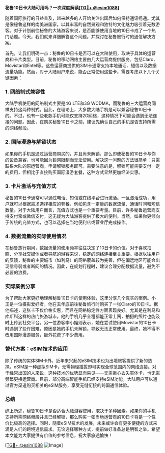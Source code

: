 **秘鲁10日卡大陆可用吗？一次深度解读[[TG💪+ @esim1088](https://t.me/s/esim1088)]**

随着国际旅行的日益普及，越来越多的人开始关注出国后如何保持通讯畅通。尤其是像秘鲁这样的南美洲国家，以其丰富的自然景观和独特的文化魅力吸引着无数游客。对于计划前往秘鲁的大陆游客来说，是否能够使用当地的10日卡成了一个热门话题。今天，我们就来详细解答这个问题，并探讨在秘鲁旅行时的通信解决方案。

首先，让我们明确一点：秘鲁的10日卡是否可以在大陆使用，取决于具体的运营商和卡片类型。目前，秘鲁的移动网络主要由几大运营商提供服务，包括Claro、Movistar和Entel等。这些运营商提供的SIM卡通常支持本地通话、短信以及数据流量功能。然而，对于大陆用户来说，能否正常使用这些卡，需要考虑以下几个关键因素：

### 1. 网络制式兼容性

大陆手机使用的网络制式主要是4G LTE和3G WCDMA，而秘鲁的三大运营商同样支持这两种制式。因此，在理论上，大多数大陆手机是可以兼容秘鲁10日卡的。不过，也有一些老款手机可能仅支持2G网络，这种情况下可能会遇到无法连接的问题。因此，在购买秘鲁10日卡之前，建议先确认自己的手机是否支持所需的网络频段。

### 2. 国际漫游与解锁状态

如果你的手机是通过运营商购买的，并且尚未解锁，那么即使秘鲁的10日卡与你的设备兼容，也可能因为锁网限制而无法使用。解决这一问题的方法很简单：只需联系大陆的原运营商，申请解锁服务即可。需要注意的是，解锁可能需要支付一定的费用，但相比于直接购买国际漫游套餐，这种方式显然更加经济实惠。

### 3. 卡片激活与充值方式

秘鲁的10日卡通常可以通过电话、短信或在线平台进行激活。一旦激活成功，用户就可以根据需求选择相应的套餐，例如包含一定量的数据流量、通话时间和短信数量。对于大陆用户而言，充值方式也是一个重要考量。目前，许多秘鲁运营商支持支付宝或微信支付，这无疑为大陆游客提供了极大的便利。当然，如果你更倾向于传统的充值方式，也可以选择在当地便利店或营业厅完成操作。

### 4. 数据流量的实际使用情况

在秘鲁旅行期间，数据流量的使用频率往往决定了10日卡的价值。对于喜欢拍照、分享社交媒体或者导航的游客来说，稳定的网络连接至关重要。根据以往用户的反馈，秘鲁的主要城市（如利马）的网络覆盖较为完善，但在偏远地区可能会出现信号弱或者断网的情况。因此，在规划行程时，建议合理分配数据流量，避免不必要的浪费。

### 实际案例分享

为了帮助大家更好地理解秘鲁10日卡的使用体验，这里分享几个真实的案例。小王是一位摄影爱好者，他在去年底前往秘鲁旅行时购买了一张Claro的10日卡。据他描述，这张卡不仅价格实惠，而且在网络稳定性方面表现良好。尤其是在利马和库斯科这样的热门旅游城市，他的手机几乎全程都能正常上网，拍摄的照片也能及时上传到社交平台。另一位游客李小姐则表示，她在尝试使用Movistar的10日卡时遇到了些许困难，原因是她的手机未解锁，导致无法正常使用。最终，她不得不改用国际漫游服务，额外花费了不少费用。

### 替代方案：eSIM技术的应用

除了传统的实体SIM卡外，近年来兴起的eSIM技术也为出境旅客提供了新的选择。eSIM是一种虚拟SIM卡，无需物理插拔即可实现全球范围内的网络连接。对于经常出国的人来说，这种技术的优势显而易见——无需担心丢失实体卡，也无需频繁更换运营商。目前，部分高端智能手机已经支持eSIM功能，大陆用户可以通过官方渠道购买相关的eSIM服务，享受无缝衔接的跨国通信体验。

### 总结

综上所述，秘鲁10日卡是否适合大陆游客使用，取决于多种因素。如果你的手机支持所需网络频段并且已经解锁，那么购买一张当地运营商的10日卡将是一个性价比极高的选择。同时，随着eSIM技术的发展，未来或许会有更多便捷的方式来满足人们的跨境通信需求。无论选择哪种方式，提前做好准备总是明智之举。希望本文能为大家提供有价值的参考信息，祝大家旅途愉快！

[[TG💪+ @esim1088](https://t.me/s/esim1088) ![Image](https://i.postimg.cc/4NQfJmqS/Snipaste-2025-05-13-00-14-12.png)]